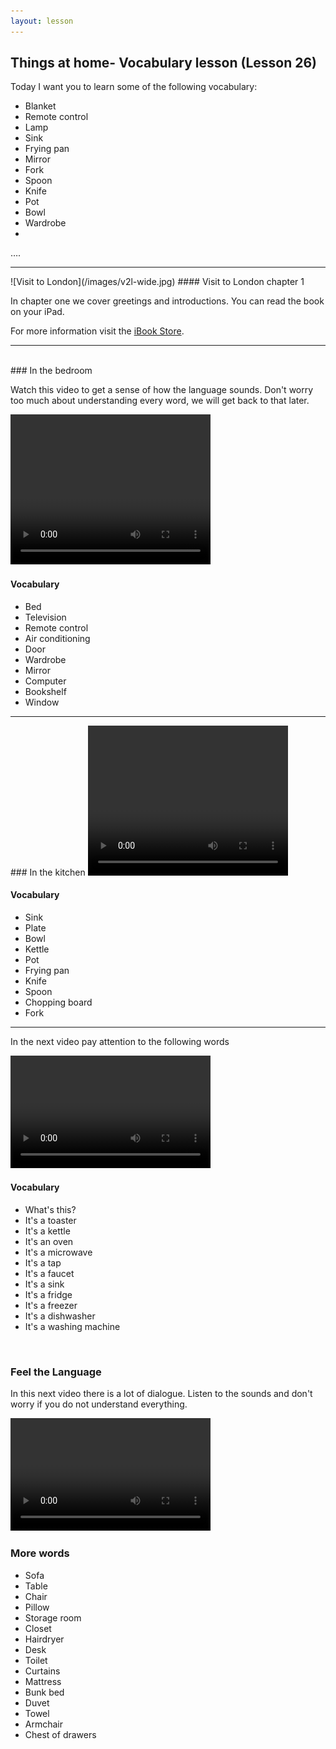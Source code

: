 ```yaml
---
layout: lesson
---
```

## Things at home- Vocabulary lesson (Lesson 26)


Today I want you to learn some of the following vocabulary:

* Blanket 
* Remote control
* Lamp
* Sink 
* Frying pan
* Mirror
* Fork 
* Spoon 
* Knife
* Pot
* Bowl
* Wardrobe
* 

….

<hr>
![Visit to London](/images/v2l-wide.jpg)
#### Visit to London chapter 1

In chapter one we cover greetings and introductions. 
You can read the book on your iPad.

For more information visit the [iBook Store](https://itunes.apple.com/us/book/portuguese-for-travelers/id568515833).

<hr>

<br class="column">
### In the bedroom 

Watch this video to get a sense of how the language sounds. Don't worry too much about understanding every word, we will get back to that later.


<video width="320" height="240" preload="none">
    <source type="video/youtube" src="http://www.youtube.com/watch?v=T0Vq2uJ9Il8" />
</video>

#### Vocabulary
 
* Bed
* Television
* Remote control
* Air conditioning 
* Door
* Wardrobe
* Mirror
* Computer
* Bookshelf
* Window
<hr>
### In the kitchen

<video width="320" height="240" preload="none">
    <source type="video/youtube" src="http://www.youtube.com/watch?v=TdHeNltTZsU" />
</video>

#### Vocabulary

* Sink 
* Plate
* Bowl
* Kettle
* Pot
* Frying pan
* Knife
* Spoon
* Chopping board
* Fork

<hr>

In the next video pay attention to the following words


<video width="320" height="180" preload="none">
    <source type="video/youtube" src="http://www.youtube.com/watch?v=Dm7Nade3LMc&feature=c4-overview-vl&list=PL53C3569D80C2EB04" />
</video>

#### Vocabulary

* What's this? 
* It's a toaster
* It's a kettle
* It's an oven 
* It's a microwave
* It's a tap
* It's a faucet
* It's a sink
* It's a fridge
* It's a freezer
* It's a dishwasher 
* It's a washing machine 


<br class="column">

### Feel the Language

In this next video there is a lot of dialogue. 
Listen to the sounds and don't worry if you do not understand everything.

<video width="320" height="180" preload="none">
    <source type="video/youtube" src="http://www.youtube.com/watch?v=juWaO5TJS00" />
</video>


<br class="column">

### More words


* Sofa 
* Table 
* Chair 
* Pillow
* Storage room 
* Closet
* Hairdryer
* Desk
* Toilet 
* Curtains 
* Mattress
* Bunk bed
* Duvet 
* Towel 
* Armchair
* Chest of drawers





